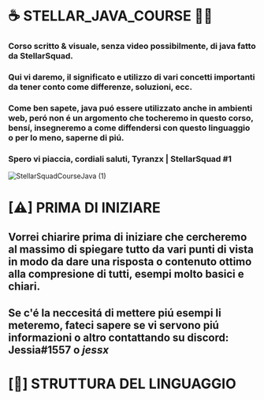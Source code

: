 # ☕ STELLAR_JAVA_COURSE 👨‍🎨

### Corso scritto & visuale, senza video possibilmente, di java fatto da StellarSquad.
### Qui vi daremo, il significato e utilizzo di vari concetti importanti da tener conto come differenze, soluzioni, ecc.

### Come ben sapete, java puó essere utilizzato anche in ambienti web, peró non é un argomento che tocheremo in questo corso, bensí, insegneremo a come diffendersi con questo linguaggio o per lo meno, saperne di piú.

### Spero vi piaccia, cordiali saluti, Tyranzx | StellarSquad #1

![StellarSquadCourseJava (1)](https://github.com/Tyranzx/STELLAR_JAVA_COURSE/assets/70720366/71e33b28-60f9-4b70-9b6c-8cdb5ef2ef4a)


# [⚠] PRIMA DI INIZIARE
## Vorrei chiarire prima di iniziare che cercheremo al massimo di spiegare tutto da vari punti di vista in modo da dare una risposta o contenuto ottimo alla compresione di tutti, esempi molto basici e chiari.
## Se c'é la neccesitá di mettere piú esempi li meteremo, fateci sapere se vi servono piú informazioni o altro contattando su discord: Jessia#1557 o _jessx_

# [🌃] STRUTTURA DEL LINGUAGGIO


